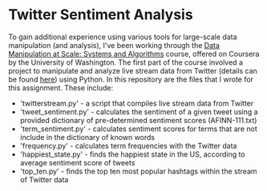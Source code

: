 # Twitter Sentiment Analysis

To gain additional experience using various tools for large-scale data manipulation (and analysis), I've been working through the [Data Manipulation at Scale: Systems and Algorithms](https://www.coursera.org/learn/data-manipulation) course, offered on Coursera by the University of Washington. The first part of the course involved a project to manipulate and analyze live stream data from Twitter (details can be found [here](https://github.com/kghatala/twitterSentimentAnalysis/assignment1.html)) using Python. In this repository are the files that I wrote for this assignment. These include:

- 'twitterstream.py' - a script that compiles live stream data from Twitter
- 'tweet_sentiment.py' - calculates the sentiment of a given tweet using a provided dictionary of pre-determined sentiment scores (AFINN-111.txt)
- 'term_sentiment.py' - calculates sentiment scores for terms that are not include in the dictionary of known words
- 'frequency.py' - calculates term frequencies with the Twitter data
- 'happiest_state.py' - finds the happiest state in the US, according to average sentiment score of tweets
- 'top_ten.py' - finds the top ten most popular hashtags within the stream of Twitter data
